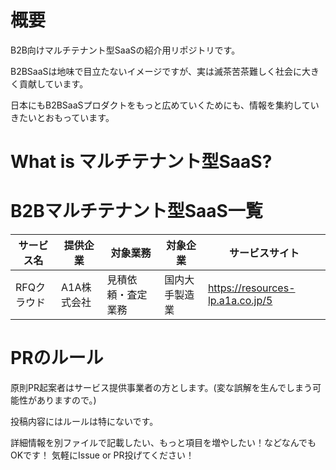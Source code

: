 # 概要
B2B向けマルチテナント型SaaSの紹介用リポジトリです。

B2BSaaSは地味で目立たないイメージですが、実は滅茶苦茶難しく社会に大きく貢献しています。

日本にもB2BSaaSプロダクトをもっと広めていくためにも、情報を集約していきたいとおもっています。

# What is マルチテナント型SaaS?


# B2Bマルチテナント型SaaS一覧

|サービス名  |提供企業  | 対象業務  | 対象企業  | サービスサイト | 
|---|---|---|---|---|
| RFQクラウド | A1A株式会社 | 見積依頼・査定業務 | 国内大手製造業 | https://resources-lp.a1a.co.jp/5 |

# PRのルール
原則PR起案者はサービス提供事業者の方とします。(変な誤解を生んでしまう可能性がありますので。)

投稿内容にはルールは特にないです。

詳細情報を別ファイルで記載したい、もっと項目を増やしたい！などなんでもOKです！
気軽にIssue or PR投げてください！
